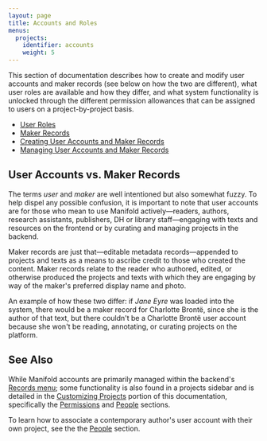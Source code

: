 ```yaml
---
layout: page
title: Accounts and Roles
menus:
  projects:
    identifier: accounts
    weight: 5
---
```


This section of documentation describes how to create and modify user accounts and maker records (see below on how the two are different), what user roles are available and how they differ, and what system functionality is unlocked through the different permission allowances that can be assigned to users on a project-by-project basis.

* [User Roles](users.html)
* [Maker Records](makers.html)
* [Creating User Accounts and Maker Records](creating.html)
* [Managing User Accounts and Maker Records](managing.html)

## User Accounts vs. Maker Records

The terms *user* and *maker* are well intentioned but also somewhat fuzzy. To help dispel any possible confusion, it is important to note that user accounts are for those who mean to use Manifold actively—readers, authors, research assistants, publishers, DH or library staff—engaging with texts and resources on the frontend or by curating and managing projects in the backend.

Maker records are just that—editable metadata records—appended to projects and texts as a means to ascribe credit to those who created the content. Maker records relate to the reader who authored, edited, or otherwise produced the projects and texts with which they are engaging by way of the maker's preferred display name and photo.

An example of how these two differ: if _Jane Eyre_ was loaded into the system, there would be a maker record for Charlotte Brontë, since she is the author of that text, but there couldn't be a Charlotte Brontë user account because she won't be reading, annotating, or curating projects on the platform.

## See Also

While Manifold accounts are primarily managed within the backend's [Records menu](/docs/customizing/records.html); some functionality is also found in a projects sidebar and is detailed in the [Customizing Projects](/docs/projects/customizing/index.html) portion of this documentation, specifically the [Permissions](/docs/projects/customizing/permissions.html) and [People](/docs/projects/customizing/people.html) sections.

To learn how to associate a contemporary author's user account with their own project, see the the [People](/docs/projects/customizing/people.html) section.

